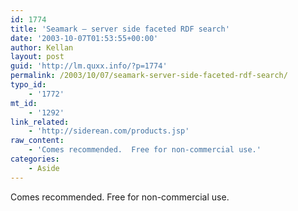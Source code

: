 ```yaml
---
id: 1774
title: 'Seamark – server side faceted RDF search'
date: '2003-10-07T01:53:55+00:00'
author: Kellan
layout: post
guid: 'http://lm.quxx.info/?p=1774'
permalink: /2003/10/07/seamark-server-side-faceted-rdf-search/
typo_id:
    - '1772'
mt_id:
    - '1292'
link_related:
    - 'http://siderean.com/products.jsp'
raw_content:
    - 'Comes recommended.  Free for non-commercial use.'
categories:
    - Aside
---
```


Comes recommended. Free for non-commercial use.